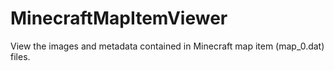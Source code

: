MinecraftMapItemViewer
======================

View the images and metadata contained in Minecraft map item (map_0.dat) files.
